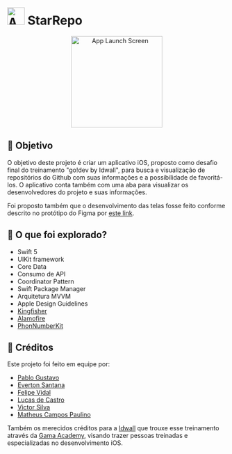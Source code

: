 
# <img src="https://user-images.githubusercontent.com/86199915/162592533-b49c0d3d-4d64-426e-81b4-b7c742c4d582.png" alt="App Launch Screen" style="width:40px;"> StarRepo


<div align="center">
  <img src="https://user-images.githubusercontent.com/86199915/162592438-36f858e6-be96-4210-8c13-5238750e87d2.gif" alt="App Launch Screen" style="width:15em;"/>
</div>

## 🎯 Objetivo

O objetivo deste projeto é criar um aplicativo iOS, proposto como desafio final do treinamento "go!dev by Idwall", para busca e visualização de repositórios do Github com suas informações e a possibilidade de favoritá-los. O aplicativo conta também com uma aba para visualizar os desenvolvedores do projeto e suas informações.

Foi proposto também que o desenvolvimento das telas fosse feito conforme descrito no protótipo do Figma por [este link](https://www.figma.com/file/UjMSUj1mqMP9OSTfzDpZce/Desafio_Final).

## 🦅 O que foi explorado?
* Swift 5
* UIKit framework
* Core Data
* Consumo de API
* Coordinator Pattern
* Swift Package Manager
* Arquitetura MVVM
* Apple Design Guidelines
* [Kingfisher](https://github.com/onevcat/Kingfisher.git)
* [Alamofire](https://github.com/Alamofire/Alamofire)
* [PhonNumberKit](https://github.com/marmelroy/PhoneNumberKit)

## 📘 Créditos
Este projeto foi feito em equipe por:
* [Pablo Gustavo](https://github.com/Pablo1Gustavo)
* [Everton Santana](https://github.com/ecsantana76)
* [Felipe Vidal](https://github.com/felipeisraelvidal)
* [Lucas de Castro](https://github.com/LuxksC)
* [Victor Silva](https://github.com/victorugons)
* [Matheus Campos Paulino](https://github.com/codecampos)

Também os merecidos créditos para a [Idwall](https://idwall.co/) que trouxe esse treinamento através da [Gama Academy](https://www.gama.academy/), visando trazer pessoas treinadas e especializadas no desenvolvimento iOS.
